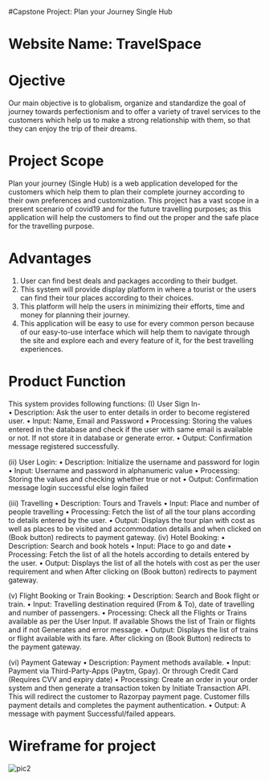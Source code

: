 #Capstone Project: Plan your Journey Single Hub

# Website Name: TravelSpace

# Ojective
Our main objective is to globalism, organize and standardize the goal of journey towards perfectionism and to offer a variety of travel services to the customers which help us to make a strong relationship with them, so that they can enjoy the trip of their dreams.  

# Project Scope
Plan your journey (Single Hub) is a web application developed for the customers which help them to plan their complete journey according to their own preferences and customization. This project has a vast scope in a present scenario of covid19 and for the future travelling purposes; as this application will help the customers to find out the proper and the safe place for the travelling purpose.              

# Advantages
1.	User can find best deals and packages according to their budget.
2.	This system will provide display platform in where a tourist or the users can find their tour places according to their choices.
3.	This platform will help the users in minimizing their efforts, time and money for planning their journey.  
4.	This application will be easy to use for every common person because of our easy-to-use interface which will help them to navigate through the site and explore each and every feature of it, for the best travelling experiences.

# Product Function
This system provides following functions:
(I) User Sign In-  
•	Description: Ask the user to enter details in order to become        registered user.
•	Input: Name, Email and Password
•	Processing: Storing the values entered in the database and check if the user with same email is available or not. If not store it in database or generate error.
•	Output: Confirmation message registered successfully.

(ii) User Login: 
•	 Description: Initialize the username and password for login
•	 Input: Username and password in alphanumeric value 
•	 Processing: Storing the values and checking whether true or not
•	 Output: Confirmation message login successful else login failed

(iii) Travelling
•	Description: Tours and Travels
•	Input: Place and number of people travelling
•	Processing: Fetch the list of all the tour plans according to details entered by the user.
•	Output: Displays the tour plan with cost as well as places to be visited and
accommodation details and when clicked on (Book button) redirects to payment gateway.
(iv) Hotel Booking:
•	Description: Search and book hotels
•	Input: Place to go and date 
•	Processing: Fetch the list of all the hotels according to details entered by the user.
•	 Output: Displays the list of all the hotels with cost as per the user requirement and when After clicking on (Book button) redirects to payment gateway.

(v) Flight Booking or Train Booking:
•	Description: Search and Book flight or train.
•	Input: Travelling destination required (From & To), date of travelling and number of passengers.
•	Processing: Check all the Flights or Trains available as per the User Input. If available Shows the list of Train or flights and if not Generates and error message.
•	Output: Displays the list of trains or flight available with its fare.
After clicking on (Book Button) redirects to the payment gateway.

(vi) Payment Gateway
•	Description: Payment methods available.
•	Input: Payment via Third-Party-Apps (Paytm, Gpay). Or through Credit Card (Requires CVV and expiry date)
•	Processing: Create an order in your order system and then generate a transaction token by Initiate Transaction API. This will redirect the customer to Razorpay payment page. Customer fills payment details and completes the payment authentication.
•	Output: A message with payment Successful/failed appears.


# Wireframe for project

![pic2](https://user-images.githubusercontent.com/65865851/112747982-8f025480-8fd6-11eb-85a7-965f5fec7440.png)

